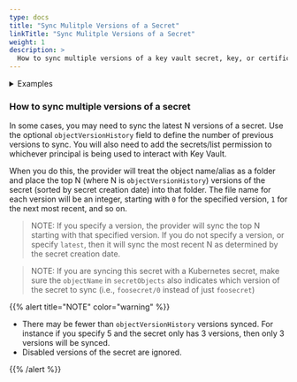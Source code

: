 ```yaml
---
type: docs
title: "Sync Mulitple Versions of a Secret"
linkTitle: "Sync Mulitple Versions of a Secret"
weight: 1
description: >
  How to sync multiple versions of a key vault secret, key, or certificate
---
```


<details>
<summary>Examples</summary>

- `SecretProviderClass`

```yaml
apiVersion: secrets-store.csi.x-k8s.io/v1
kind: SecretProviderClass
metadata:
  name: azure-sync
spec:
  provider: azure
  parameters:
    usePodIdentity: "true"                      
    keyvaultName: "$KEYVAULT_NAME"               # the name of the KeyVault
    objects: |
      array:
        - |
          objectName: $SECRET_NAME
          objectType: secret                     # object types: secret, key or cert
          objectAlias: secretalias
          objectVersion: $SECRET_VERSION         # [OPTIONAL] object versions, default to latest if empty
          objectVersionHistory: 5                # The number of verisons to sync (including the specified version)
        - |
          objectName: $KEY_NAME
          objectType: key
          objectVersion: $KEY_VERSION
          objectVersionHistory: 5                # The number of verisons to sync (including the specified version)
    tenantId: "tid"                              # the tenant ID of the KeyVault
```

- `Pod` yaml

```yaml
kind: Pod
apiVersion: v1
metadata:
  name: busybox-secrets-store-inline
spec:
  containers:
    - name: busybox
      image: k8s.gcr.io/e2e-test-images/busybox:1.29
      command:
        - "/bin/sleep"
        - "10000"
  volumes:
    - name: secrets-store01-inline
      csi:
        driver: secrets-store.csi.k8s.io
        readOnly: true
        volumeAttributes:
          secretProviderClass: "azure-sync"
```

</details>

### How to sync multiple versions of a secret

In some cases, you may need to sync the latest N versions of a secret. Use the optional `objectVersionHistory` field to define the number of previous versions to sync. You will also need to add the secrets/list permission to whichever principal is being used to interact with Key Vault.

When you do this, the provider will treat the object name/alias as a folder and place the top N (where N is `objectVersionHistory`) versions of the secret (sorted by secret creation date) into that folder. The file name for each version will be an integer, starting with `0` for the specified version, `1` for the next most recent, and so on.

> NOTE: If you specify a version, the provider will sync the top N starting with that specified version. If you do not specify a version, or specify `latest`, then it will sync the most recent N as determined by the secret creation date.

> NOTE: If you are syncing this secret with a Kubernetes secret, make sure the `objectName` in `secretObjects` also indicates which version of the secret to sync (i.e., `foosecret/0` instead of just `foosecret`)

{{% alert title="NOTE" color="warning" %}}

- There may be fewer than `objectVersionHistory` versions synced. For instance if you specify 5 and the secret only has 3 versions, then only 3 versions will be synced.
- Disabled versions of the secret are ignored. 

{{% /alert %}}
